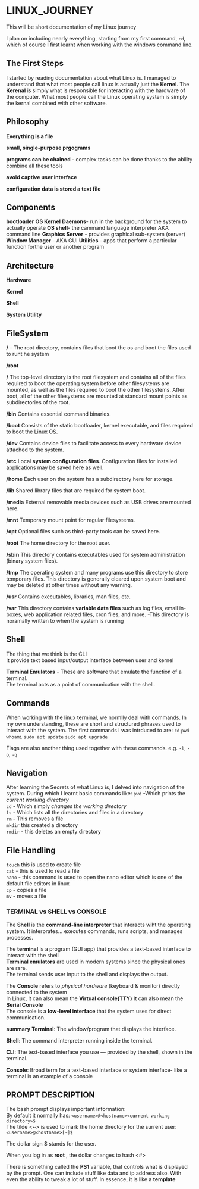 # LINUX_JOURNEY
This will be short documentation of my Linux journey

I plan on including nearly everything, starting from my first command, `cd`, which of course I first learnt when working with the windows command line.

## The First Steps
I started by reading documentation about what Linux is.
I managed to understand that what most people call linux is actually just the **Kernel**.
The **Kerenal** is simply what is responsible for interacting with the hardware of the computer.
What most people call the Linux operating system is simply the kernal combined with other software.

## Philosophy
**Everything is a file**

**small, single-purpose prgograms**

**programs can be chained** - complex tasks can be done thanks to the ability combine all these tools

**avoid captive user interface**

**configuration data is stored a text file**

## Components
**bootloader**
**OS Kernel**
**Daemons**- run in the background for the system to actually operate
**OS shell**- the cammand language interpreter AKA command line
**Graphics Server** - provides graphical sub-system (server)
**Window Manager** - AKA GUI
**Utilities** - apps that perform a particular function forthe user or another program

## Architecture 
**Hardware**

**Kernel**

**Shell**

**System Utility**

## FileSystem
**/** - The root directory, contains files that boot the os and boot the files used to runt he system

**/root**


**/**	The top-level directory is the root filesystem and contains all of the files required to boot the operating system before other filesystems are mounted, as well as the files required to boot the other filesystems. After boot, all of the other filesystems are mounted at standard mount points as subdirectories of the root.

**/bin**	Contains essential command binaries.

**/boot**	Consists of the static bootloader, kernel executable, and files required to boot the Linux OS.

**/dev**	Contains device files to facilitate access to every hardware device attached to the system.

**/etc**	Local **system configuration files**. Configuration files for installed applications may be saved here as well.


**/home**	Each user on the system has a subdirectory here for storage.

**/lib**	Shared library files that are required for system boot.

**/media**	External removable media devices such as USB drives are mounted here.

**/mnt**	Temporary mount point for regular filesystems.

**/opt**	Optional files such as third-party tools can be saved here.

**/root**	The home directory for the root user.

**/sbin**	This directory contains executables used for system administration (binary system files).

**/tmp**	The operating system and many programs use this directory to store temporary files. This directory is generally cleared upon system boot and may be deleted at other times without any warning.

**/usr**	Contains executables, libraries, man files, etc.

**/var**	This directory contains **variable data files** such as log files, email in-boxes, web application related files, cron files, and more.
    -This directory is noramally written to when the system is running


## Shell
The thing that we think is the CLI <br>
It provide text based input/output interface between user and kernel<br>

**Terminal Emulators** - These are software that emulate the function of a terminal.<br>
The terminal acts as a point of communication with the shell.<br>




## Commands
When working with the linux terminal, we normlly deal with commands. In my own understanding, these are short and structured phrases used to interact with the system.
The first commands i was intrduced to are:
`cd`
`pwd`
`whoami`
`sudo apt update`
`sudo apt upgrade`

Flags are also another thing used together with these commands. e.g. `-l`, `-o`, `-q`


## Navigation
After learning the Secrets of what Linux is, I delved into navigation of the system. During which I learnt basic commands like:
`pwd` -Which prints the *current working directory* <br>
`cd` - Which simply *changes the working directory* <br>
`ls` - Which lists all the directories and files in a directory <br>
`rm` - This removes a file <br>
`mkdir` this created a directory <br>
`rmdir` - this deletes an empty directory <br>


## File Handling
`touch` this is used to create file <br>
`cat` - this is used to read a file <br>
`nano` - this command is used to open the nano editor which is one of the default file editors in linux <br>
`cp` - copies a file <br>
`mv` - moves a file <br>



### TERMINAL vs SHELL vs CONSOLE
The **Shell** is the **command-line interpreter** that interacts wiht the operating system.
It interprates... executes commands, runs scripts, and manages processes.

The **terminal** is a program (GUI app) that provides a text-based interface to interact with the shell<br>
**Terminal emulators** are used in modern systems since the physical ones are rare.<br>
The terminal sends user input to the shell and displays the output.<br>

The **Console** refers to *physical hardware* (keyboard & monitor) directly connected to the system<br>
In Linux, it can also mean  the **Virtual console(TTY)**
It can also mean the **Serial Console**<br>
The console is a **low-level interface** that the system uses for direct communication.

**summary**
**Terminal**: The window/program that displays the interface.

**Shell**: The command interpreter running inside the terminal.

**CLI**: The text-based interface you use — provided by the shell, shown in the terminal.

**Console**: Broad term for a text-based interface or system interface- like a terminal is an example of a console


## PROMPT DESCRIPTION
The bash prompt displays important information: <br>
By default it normally has: `<username>@<hostname><current working directory>$`<br>
The tilde <~> is used to mark the home directory for the surrent user:`<username>@<hostname>[~]$`<br>

The dollar sign $ stands for the user.

When you log in as **root** , the dollar changes to hash <#>

There is something called the **PS1** variable, that controls what is displayed by the prompt. One can include stuff like data and ip address also. With even the ability to tweak a lot of stuff. In essence, it is like a **template**



